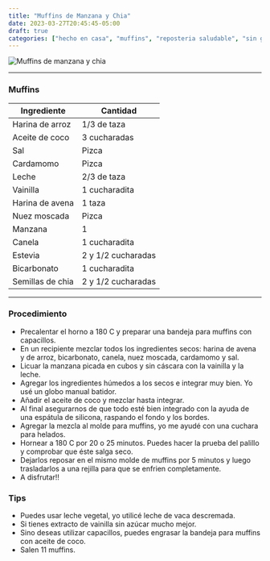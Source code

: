 ```yaml
---
title: "Muffins de Manzana y Chia"
date: 2023-03-27T20:45:45-05:00
draft: true
categories: ["hecho en casa", "muffins", "reposteria saludable", "sin gluten"]
---
```

![Muffins de manzana y chia](../../images/muffins_manzana_y_chia.jpg)
___
### Muffins

| Ingrediente | Cantidad |
| ----------- | ----------- |
| Harina de arroz | 1/3 de taza |
| Aceite de coco | 3 cucharadas |
| Sal | Pizca |
| Cardamomo | Pizca |
| Leche | 2/3 de taza|
| Vainilla | 1 cucharadita|
| Harina de avena | 1 taza|
| Nuez moscada | Pizca|
| Manzana | 1 |
| Canela | 1 cucharadita|
| Estevia | 2 y 1/2 cucharadas|
| Bicarbonato | 1 cucharadita |
| Semillas de chia | 2 y 1/2 cucharadas |

___

### Procedimiento 
- Precalentar el horno a 180 C y preparar una bandeja para muffins con capacillos.
- En un recipiente mezclar todos los ingredientes secos: harina de avena y de arroz, bicarbonato, canela, nuez moscada, cardamomo y sal.
- Licuar la manzana picada en cubos y sin cáscara con la vainilla y la leche.
- Agregar los ingredientes húmedos a los secos e integrar muy bien. Yo usé un globo manual batidor.
- Añadir el aceite de coco y mezclar hasta integrar.
- Al final asegurarnos de que todo esté bien integrado con la ayuda de una espátula de silicona, raspando el fondo y los bordes.
- Agregar la mezcla al molde para muffins, yo me ayudé con una cuchara para helados.
- Hornear a 180 C por 20 o 25 minutos. Puedes hacer la prueba del palillo y comprobar que éste salga seco.
- Dejarlos reposar en el mismo molde de muffins por 5 minutos y luego trasladarlos a una rejilla para que se enfrien completamente.
- A disfrutar!!

### Tips 
- Puedes usar leche vegetal, yo utilicé leche de vaca descremada.
- Si tienes extracto de vainilla sin azúcar mucho mejor.
- Sino deseas utilizar capacillos, puedes engrasar la bandeja para muffins con aceite de coco.
- Salen 11 muffins.
